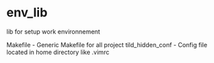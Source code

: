# env_lib
lib for setup work environnement

Makefile - Generic Makefile for all project
tild_hidden_conf - Config file located in home directory like .vimrc

